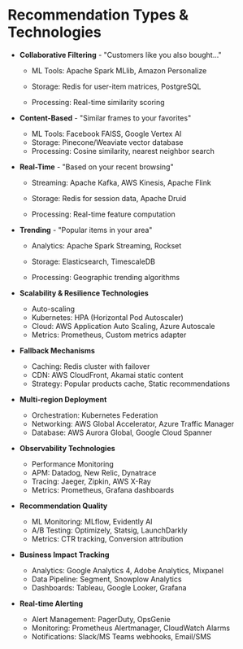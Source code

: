 # Recommendation Types & Technologies

- **Collaborative Filtering** - "Customers like you also bought..."

  - ML Tools: Apache Spark MLlib, Amazon Personalize

  - Storage: Redis for user-item matrices, PostgreSQL

  - Processing: Real-time similarity scoring

- **Content-Based** - "Similar frames to your favorites"

  - ML Tools: Facebook FAISS, Google Vertex AI
  - Storage: Pinecone/Weaviate vector database
  - Processing: Cosine similarity, nearest neighbor search

- **Real-Time** - "Based on your recent browsing"

  - Streaming: Apache Kafka, AWS Kinesis, Apache Flink

  - Storage: Redis for session data, Apache Druid

  - Processing: Real-time feature computation

- **Trending** - "Popular items in your area"

  - Analytics: Apache Spark Streaming, Rockset

  - Storage: Elasticsearch, TimescaleDB

  - Processing: Geographic trending algorithms

- **Scalability & Resilience Technologies**
  - Auto-scaling
   - Kubernetes: HPA (Horizontal Pod Autoscaler)
   - Cloud: AWS Application Auto Scaling, Azure Autoscale
   - Metrics: Prometheus, Custom metrics adapter

- **Fallback Mechanisms**
  - Caching: Redis cluster with failover
  - CDN: AWS CloudFront, Akamai static content
  - Strategy: Popular products cache, Static recommendations

- **Multi-region Deployment**
  - Orchestration: Kubernetes Federation
  - Networking: AWS Global Accelerator, Azure Traffic Manager
  - Database: AWS Aurora Global, Google Cloud Spanner

- **Observability Technologies**
  - Performance Monitoring
  - APM: Datadog, New Relic, Dynatrace
  - Tracing: Jaeger, Zipkin, AWS X-Ray
  - Metrics: Prometheus, Grafana dashboards

- **Recommendation Quality**
  - ML Monitoring: MLflow, Evidently AI
  - A/B Testing: Optimizely, Statsig, LaunchDarkly
  - Metrics: CTR tracking, Conversion attribution

- **Business Impact Tracking**

  - Analytics: Google Analytics 4, Adobe Analytics, Mixpanel
  - Data Pipeline: Segment, Snowplow Analytics
  - Dashboards: Tableau, Google Looker, Grafana

- **Real-time Alerting**
  - Alert Management: PagerDuty, OpsGenie
  - Monitoring: Prometheus Alertmanager, CloudWatch Alarms
  - Notifications: Slack/MS Teams webhooks, Email/SMS


